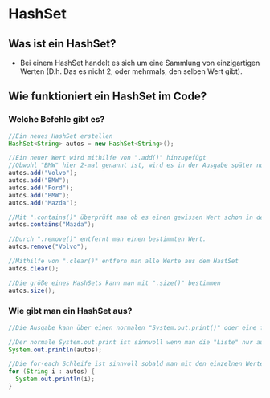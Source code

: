 # HashSet
## Was ist ein HashSet?
- Bei einem HashSet handelt es sich um eine Sammlung von einzigartigen Werten (D.h. Das es nicht 2, oder mehrmals, den selben Wert gibt).

## Wie funktioniert ein HashSet im Code?
### Welche Befehle gibt es?
````java
//Ein neues HashSet erstellen
HashSet<String> autos = new HashSet<String>();

//Ein neuer Wert wird mithilfe von ".add()" hinzugefügt
//Obwohl "BMW" hier 2-mal genannt ist, wird es in der Ausgabe später nur 1-mal angezeigt.
autos.add("Volvo");
autos.add("BMW");
autos.add("Ford");
autos.add("BMW");
autos.add("Mazda");

//Mit ".contains()" überprüft man ob es einen gewissen Wert schon in der Liste gibt
autos.contains("Mazda");

//Durch ".remove()" entfernt man einen bestimmten Wert.
autos.remove("Volvo");

//Mithilfe von ".clear()" entfern man alle Werte aus dem HastSet
autos.clear();

//Die größe eines HashSets kann man mit ".size()" bestimmen
autos.size();
````
### Wie gibt man ein HashSet aus?
````java
//Die Ausgabe kann über einen normalen "System.out.print()" oder eine for-each Schleife erfolgen

//Der normale System.out.print ist sinnvoll wenn man die "Liste" nur ausgeben möchte.
System.out.println(autos);

//Die for-each Schleife ist sinnvoll sobald man mit den einzelnen Werten innerhalb des HashSets interargieren möchte.
for (String i : autos) {
  System.out.println(i);
}
````